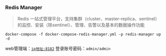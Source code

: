 ### Redis Manager

> Redis 一站式管理平台，支持集群（cluster、master-replica、sentinel）的监控、安装（除sentinel）、管理、告警以及基本的数据操作功能

```shell
docker-compose -f docker-compose-redis-manager.yml -p redis-manager up -d
```

web管理端：[`ip地址:8182`](http://IP地址或域名:8182)
登录账号密码：`admin/admin`
